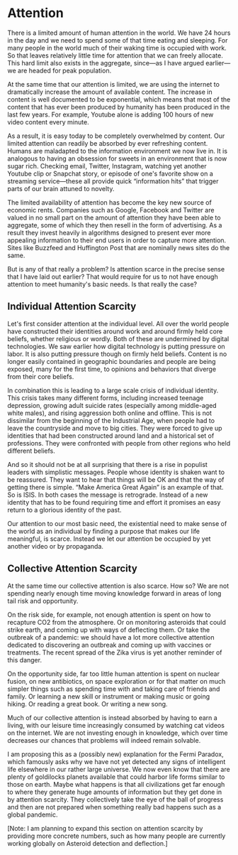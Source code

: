 # Attention

There is a limited amount of human attention in the world. We have 24 hours in the day and we need to spend some of that time eating and sleeping. For many people in the world much of their waking time is occupied with work. So that leaves relatively little time for attention that we can freely allocate. This hard limit also exists in the aggregate, since&mdash;as I have argued earlier&mdash;we are headed for peak population.

At the same time that our attention is limited, we are using the internet to dramatically increase the amount of available content. The increase in content is well documented to be exponential, which means that most of the content that has ever been produced by humanity has been produced in the last few years. For example, Youtube alone is adding 100 hours of new video content every minute.

As a result, it is easy today to be completely overwhelmed by content. Our limited attention can readily be absorbed by ever refreshing content. Humans are maladapted to the information environment we now live in. It is analogous to having an obsession for sweets in an environment that is now sugar rich. Checking email, Twitter, Instagram, watching yet another Youtube clip or Snapchat story, or episode of one&apos;s favorite show on a streaming service&mdash;these all provide quick &ldquo;information hits&rdquo; that trigger parts of our brain attuned to novelty.  

The limited availability of attention has become the key new source of economic rents. Companies such as Google, Facebook and Twitter are valued in no small part on the amount of attention they have been able to aggregate, some of which they then resell in the form of advertising. As a result they invest heavily in algorithms designed to present ever more appealing information to their end users in order to capture more attention. Sites like Buzzfeed and Huffington Post that are nominally news sites do the same.

But is any of that really a problem? Is attention scarce in the precise sense that I have laid out earlier? That would require for us to not have enough attention to meet humanity&apos;s basic needs. Is that really the case?


## Individual Attention Scarcity

Let&apos;s first consider attention at the individual level. All over the world people have constructed their identities around work and around firmly held core beliefs, whether religious or wordly. Both of these are undermined by digital technologies. We saw earlier how digital technology is putting pressure on labor. It is also putting pressure though on firmly held beliefs. Content is no longer easily contained in geographic boundaries and people are being exposed, many for the first time, to opinions and behaviors that diverge from their core beliefs.  

In combination this is leading to a large scale crisis of individual identity. This crisis takes many different forms, including increased teenage depression, growing adult suicide rates (especially among middle-aged white males), and rising aggression both online and offline. This is not dissimilar from the beginning of the Industrial Age, when people had to leave the countryside and move to big cities. They were forced to give up identities that had been constructed around land and a historical set of professions. They were confronted with people from other regions who held different beliefs. 

And so it should not be at all surprising that there is a rise in populist leaders with simplistic messages. People whose identity is shaken want to be reassured. They want to hear that things will be OK and that the way of getting there is simple. &ldquo;Make America Great Again&rdquo; is an example of that. So is ISIS. In both cases the message is retrograde. Instead of a new identity that has to be found requiring time and effort it promises an easy return to a glorious identity of the past.  

Our attention to our most basic need, the existential need to make sense of the world as an individual by finding a purpose that makes our life meaningful, is scarce. Instead we let our attention be occupied by yet another video or by propaganda. 


## Collective Attention Scarcity

At the same time our collective attention is also scarce.  How so? We are not spending nearly enough time moving knowledge forward in areas of long tail risk and opportunity. 

On the risk side, for example, not enough attention is spent on how to recapture CO2 from the atmosphere. Or on monitoring asteroids that could strike earth, and coming up with ways of deflecting them. Or take the outbreak of a pandemic: we should have a lot more collective attention dedicated to discovering an outbreak and coming up with vaccines or treatments. The recent spread of the Zika virus is yet another reminder of this danger. 

On the opportunity side, far too little human attention is spent on nuclear fusion, on new antibiotics, on space exploration or for that matter on much simpler things such as spending time with and taking care of friends and family. Or learning a new skill or instrument or making music or going hiking. Or reading a great book. Or writing a new song. 

Much of our collective attention is instead absorbed by having to earn a living, with our leisure time increasingly consumed by watching cat videos on the internet. We are not investing enough in knowledge, which over time decreases our chances that problems will indeed remain solvable.

I am proposing this as a (possibly new) explanation for the Fermi Paradox, which famously asks why we have not yet detected any signs of intelligent life elsewhere in our rather large universe. We now even know that there are plenty of goldilocks planets available that could harbor life forms similar to those on earth. Maybe what happens is that all civilizations get far enough to where they generate huge amounts of information but they get done in by attention scarcity. They collectively take the eye of the ball of progress and then are not prepared when something really bad happens such as a global pandemic.


[Note: I am planning to expand this section on attention scarcity by providing more concrete numbers, such as how many people are currently working globally on Asteroid detection and deflection.]
